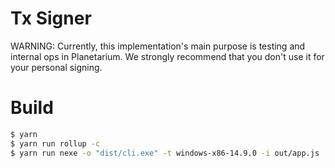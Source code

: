# Tx Signer

WARNING: Currently, this implementation's main purpose is testing and internal ops in Planetarium. 
We strongly recommend that you don't use it for your personal signing.

# Build

```bash
$ yarn
$ yarn run rollup -c
$ yarn run nexe -o "dist/cli.exe" -t windows-x86-14.9.0 -i out/app.js
```
